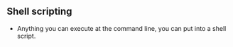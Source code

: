 ## Shell scripting

* Anything you can execute at the command line, you can put into a shell script.